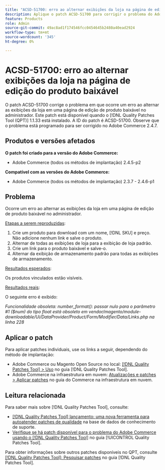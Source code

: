 ```yaml
---
title: "ACSD-51700: erro ao alternar exibições da loja na página de edição do produto baixável"
description: Aplique o patch ACSD-51700 para corrigir o problema do Adobe Commerce em que ocorre um erro ao alternar as exibições da loja em uma página de edição de produto baixável no administrador.
feature: Products
role: Admin
source-git-commit: 49ac8ad1f174546fcc0454645b2480a40ead2924
workflow-type: tm+mt
source-wordcount: '345'
ht-degree: 0%

---
```


# ACSD-51700: erro ao alternar exibições da loja na página de edição do produto baixável

O patch ACSD-51700 corrige o problema em que ocorre um erro ao alternar as exibições da loja em uma página de edição de produto baixável no administrador. Este patch está disponível quando o [!DNL Quality Patches Tool (QPT)] 1.1.33 está instalado. A ID do patch é ACSD-51700. Observe que o problema está programado para ser corrigido no Adobe Commerce 2.4.7.

## Produtos e versões afetados

**O patch foi criado para a versão do Adobe Commerce:**

* Adobe Commerce (todos os métodos de implantação) 2.4.5-p2

**Compatível com as versões do Adobe Commerce:**

* Adobe Commerce (todos os métodos de implantação) 2.3.7 - 2.4.6-p1

## Problema

Ocorre um erro ao alternar as exibições da loja em uma página de edição de produto baixável no administrador.

<u>Etapas a serem reproduzidas</u>:

1. Crie um produto para download com um nome, [!DNL SKU] e preço. Não adicione nenhum link e salve o produto.
1. Alternar de todas as exibições de loja para a exibição de loja padrão.
1. Crie um link para o produto baixável e salve-o.
1. Alternar da exibição de armazenamento padrão para todas as exibições de armazenamento.

<u>Resultados esperados</u>:

Os produtos vinculados estão visíveis.

<u>Resultados reais</u>:

O seguinte erro é exibido:

*Funcionalidade obsoleta: number_format(): passar nulo para o parâmetro #1 ($num) do tipo float está obsoleto em vendor/magento/module-downloadable/Ui/DataProvider/Product/Form/Modifier/Data/Links.php na linha 228*

## Aplicar o patch

Para aplicar patches individuais, use os links a seguir, dependendo do método de implantação:

* Adobe Commerce ou Magento Open Source no local: [[!DNL Quality Patches Tool] > Uso](https://experienceleague.adobe.com/docs/commerce-operations/tools/quality-patches-tool/usage.html) no guia [!DNL Quality Patches Tool].
* Adobe Commerce na infraestrutura em nuvem: [Atualizações e patches > Aplicar patches](https://experienceleague.adobe.com/docs/commerce-cloud-service/user-guide/develop/upgrade/apply-patches.html) no guia do Commerce na infraestrutura em nuvem.

## Leitura relacionada

Para saber mais sobre [!DNL Quality Patches Tool], consulte:

* [[!DNL Quality Patches Tool] lançamento: uma nova ferramenta para autoatender patches de qualidade](https://experienceleague.adobe.com/en/docs/commerce-knowledge-base/kb/announcements/commerce-announcements/magento-quality-patches-released-new-tool-to-self-serve-quality-patches) na base de dados de conhecimento de suporte.
* [Verifique se há patch disponível para o problema do Adobe Commerce usando o  [!DNL Quality Patches Tool]](/help/tools/quality-patches-tool/patches-available-in-qpt/check-patch-for-magento-issue-with-magento-quality-patches.md) no guia [!UICONTROL Quality Patches Tool].


Para obter informações sobre outros patches disponíveis no QPT, consulte [[!DNL Quality Patches Tool]: Pesquisar patches](https://experienceleague.adobe.com/tools/commerce-quality-patches/index.html) no guia [!DNL Quality Patches Tool].
